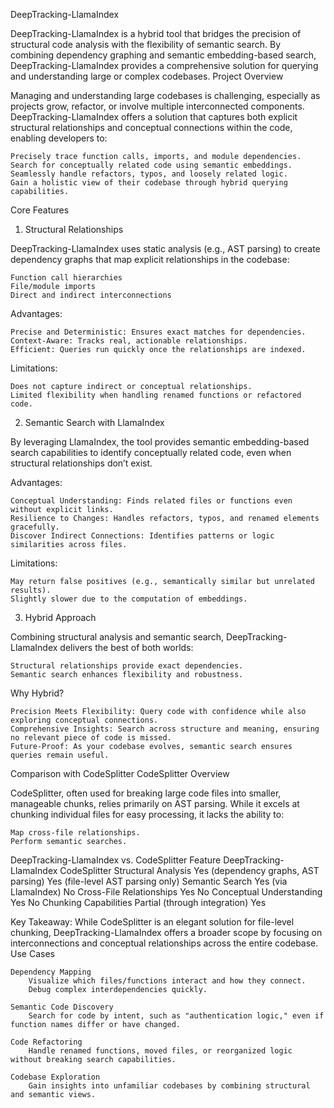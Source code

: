 DeepTracking-LlamaIndex

DeepTracking-LlamaIndex is a hybrid tool that bridges the precision of structural code analysis with the flexibility of semantic search. By combining dependency graphing and semantic embedding-based search, DeepTracking-LlamaIndex provides a comprehensive solution for querying and understanding large or complex codebases.
Project Overview

Managing and understanding large codebases is challenging, especially as projects grow, refactor, or involve multiple interconnected components. DeepTracking-LlamaIndex offers a solution that captures both explicit structural relationships and conceptual connections within the code, enabling developers to:

    Precisely trace function calls, imports, and module dependencies.
    Search for conceptually related code using semantic embeddings.
    Seamlessly handle refactors, typos, and loosely related logic.
    Gain a holistic view of their codebase through hybrid querying capabilities.

Core Features
1. Structural Relationships

DeepTracking-LlamaIndex uses static analysis (e.g., AST parsing) to create dependency graphs that map explicit relationships in the codebase:

    Function call hierarchies
    File/module imports
    Direct and indirect interconnections

Advantages:

    Precise and Deterministic: Ensures exact matches for dependencies.
    Context-Aware: Tracks real, actionable relationships.
    Efficient: Queries run quickly once the relationships are indexed.

Limitations:

    Does not capture indirect or conceptual relationships.
    Limited flexibility when handling renamed functions or refactored code.

2. Semantic Search with LlamaIndex

By leveraging LlamaIndex, the tool provides semantic embedding-based search capabilities to identify conceptually related code, even when structural relationships don’t exist.

Advantages:

    Conceptual Understanding: Finds related files or functions even without explicit links.
    Resilience to Changes: Handles refactors, typos, and renamed elements gracefully.
    Discover Indirect Connections: Identifies patterns or logic similarities across files.

Limitations:

    May return false positives (e.g., semantically similar but unrelated results).
    Slightly slower due to the computation of embeddings.

3. Hybrid Approach

Combining structural analysis and semantic search, DeepTracking-LlamaIndex delivers the best of both worlds:

    Structural relationships provide exact dependencies.
    Semantic search enhances flexibility and robustness.

Why Hybrid?

    Precision Meets Flexibility: Query code with confidence while also exploring conceptual connections.
    Comprehensive Insights: Search across structure and meaning, ensuring no relevant piece of code is missed.
    Future-Proof: As your codebase evolves, semantic search ensures queries remain useful.

Comparison with CodeSplitter
CodeSplitter Overview

CodeSplitter, often used for breaking large code files into smaller, manageable chunks, relies primarily on AST parsing. While it excels at chunking individual files for easy processing, it lacks the ability to:

    Map cross-file relationships.
    Perform semantic searches.

DeepTracking-LlamaIndex vs. CodeSplitter
Feature	DeepTracking-LlamaIndex	CodeSplitter
Structural Analysis	Yes (dependency graphs, AST parsing)	Yes (file-level AST parsing only)
Semantic Search	Yes (via LlamaIndex)	No
Cross-File Relationships	Yes	No
Conceptual Understanding	Yes	No
Chunking Capabilities	Partial (through integration)	Yes

Key Takeaway: While CodeSplitter is an elegant solution for file-level chunking, DeepTracking-LlamaIndex offers a broader scope by focusing on interconnections and conceptual relationships across the entire codebase.
Use Cases

    Dependency Mapping
        Visualize which files/functions interact and how they connect.
        Debug complex interdependencies quickly.

    Semantic Code Discovery
        Search for code by intent, such as "authentication logic," even if function names differ or have changed.

    Code Refactoring
        Handle renamed functions, moved files, or reorganized logic without breaking search capabilities.

    Codebase Exploration
        Gain insights into unfamiliar codebases by combining structural and semantic views.
